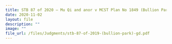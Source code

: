 ```yaml
---
title: STB 87 of 2020 – Mu Qi and anor v MCST Plan No 1849 (Bullion Park)
date: 2020-11-02
layout: file
description: ""
image: ""
file_url: /files/Judgments/stb-87-of-2019-(bullion-park)-gd.pdf
---
```

